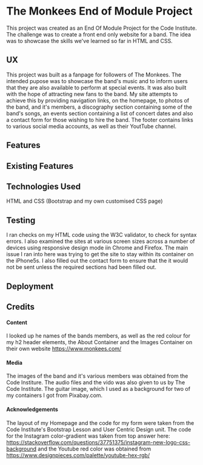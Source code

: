 # The Monkees End of Module Project
This project was created as an End Of Module Project for the Code Institute. The challenge was to create a front end only 
website for a band. The idea was to showcase the skills we've learned so far in HTML and CSS.

## UX
This project was built as a fanpage for followers of The Monkees. The intended pupose was to showcase the band's music and to inform
users that they are also available to perform at special events. It was also built with the hope of attracting new fans to the band.
My site attempts to achieve this by providing navigation links, on the homepage, to photos of the band, and it's members, a discography section
containing some of the band's songs, an events section containing a list of concert dates and also a contact form for those wishing to hire the band.
The footer contains links to various social media accounts, as well as their YoutTube channel. 
## Features

## Existing Features


## Technologies Used
HTML and CSS (Bootstrap and my own customised CSS page)

## Testing
I ran checks on my HTML code using the W3C validator, to check for syntax errors. I also examined the sites at various screen sizes across a number of devices using responsive design mode iin Chrome and Firefox.
The main issue I ran into here was trying to get the site to stay within its container on the iPhone5s. I also filled out the contact form to ensure that the it would not be sent
unless the required sections had been filled out. 
## Deployment

## Credits
#### Content
I looked up he names of the bands members, as well as the red colour for my h2 header elements, the About Container and the Images Container
on their own website https://www.monkees.com/
#### Media
The images of the band and it's various members was obtained from the Code Institure. The audio files and the vido was also given to us by
The Code Institute. The guitar image, which I used as a background for two of my containers I got from Pixabay.com. 

#### Acknowledgements
The layout of my Homepage and the code for my form were taken from the Code Institute's Bootstrap Lesson
and User Centric Design unit. 
The code for the Instagram color-gradient was taken from top answer here: https://stackoverflow.com/questions/37751375/instagram-new-logo-css-background and the Youtube 
red color was obtained from https://www.designpieces.com/palette/youtube-hex-rgb/